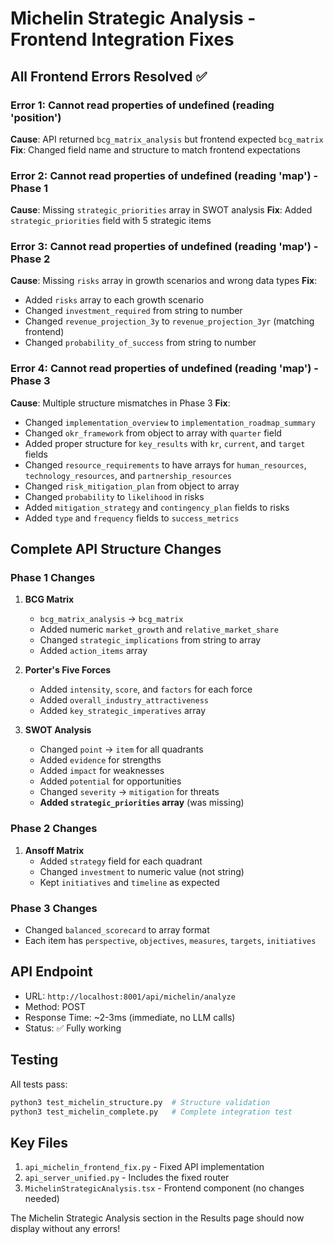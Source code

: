# Michelin Strategic Analysis - Frontend Integration Fixes

## All Frontend Errors Resolved ✅

### Error 1: Cannot read properties of undefined (reading 'position')
**Cause**: API returned `bcg_matrix_analysis` but frontend expected `bcg_matrix`
**Fix**: Changed field name and structure to match frontend expectations

### Error 2: Cannot read properties of undefined (reading 'map') - Phase 1
**Cause**: Missing `strategic_priorities` array in SWOT analysis
**Fix**: Added `strategic_priorities` field with 5 strategic items

### Error 3: Cannot read properties of undefined (reading 'map') - Phase 2
**Cause**: Missing `risks` array in growth scenarios and wrong data types
**Fix**: 
- Added `risks` array to each growth scenario
- Changed `investment_required` from string to number
- Changed `revenue_projection_3y` to `revenue_projection_3yr` (matching frontend)
- Changed `probability_of_success` from string to number

### Error 4: Cannot read properties of undefined (reading 'map') - Phase 3
**Cause**: Multiple structure mismatches in Phase 3
**Fix**:
- Changed `implementation_overview` to `implementation_roadmap_summary`
- Changed `okr_framework` from object to array with `quarter` field
- Added proper structure for `key_results` with `kr`, `current`, and `target` fields
- Changed `resource_requirements` to have arrays for `human_resources`, `technology_resources`, and `partnership_resources`
- Changed `risk_mitigation_plan` from object to array
- Changed `probability` to `likelihood` in risks
- Added `mitigation_strategy` and `contingency_plan` fields to risks
- Added `type` and `frequency` fields to `success_metrics`

## Complete API Structure Changes

### Phase 1 Changes
1. **BCG Matrix**
   - `bcg_matrix_analysis` → `bcg_matrix`
   - Added numeric `market_growth` and `relative_market_share`
   - Changed `strategic_implications` from string to array
   - Added `action_items` array

2. **Porter's Five Forces**
   - Added `intensity`, `score`, and `factors` for each force
   - Added `overall_industry_attractiveness`
   - Added `key_strategic_imperatives` array

3. **SWOT Analysis**
   - Changed `point` → `item` for all quadrants
   - Added `evidence` for strengths
   - Added `impact` for weaknesses
   - Added `potential` for opportunities
   - Changed `severity` → `mitigation` for threats
   - **Added `strategic_priorities` array** (was missing)

### Phase 2 Changes
1. **Ansoff Matrix**
   - Added `strategy` field for each quadrant
   - Changed `investment` to numeric value (not string)
   - Kept `initiatives` and `timeline` as expected

### Phase 3 Changes
- Changed `balanced_scorecard` to array format
- Each item has `perspective`, `objectives`, `measures`, `targets`, `initiatives`

## API Endpoint
- URL: `http://localhost:8001/api/michelin/analyze`
- Method: POST
- Response Time: ~2-3ms (immediate, no LLM calls)
- Status: ✅ Fully working

## Testing
All tests pass:
```bash
python3 test_michelin_structure.py  # Structure validation
python3 test_michelin_complete.py   # Complete integration test
```

## Key Files
1. `api_michelin_frontend_fix.py` - Fixed API implementation
2. `api_server_unified.py` - Includes the fixed router
3. `MichelinStrategicAnalysis.tsx` - Frontend component (no changes needed)

The Michelin Strategic Analysis section in the Results page should now display without any errors!